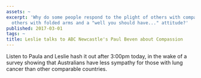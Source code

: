 ```yaml
---
assets: ~
excerpt: 'Why do some people respond to the plight of others with compassion, and
  others with folded arms and a "well you should have..." attitude?'
published: 2017-03-01
tags: ~
title: Leslie talks to ABC Newcastle's Paul Beven about Compassion
---
```

Listen to Paula and Leslie hash it out after 3:00pm today, in the wake of a survey showing that Australians have less sympathy for those with lung cancer than other comparable countries.
